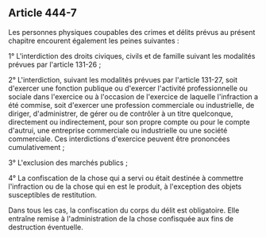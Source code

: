 Article 444-7
----
Les personnes physiques coupables des crimes et délits prévus au présent
chapitre encourent également les peines suivantes :

1° L'interdiction des droits civiques, civils et de famille suivant les
modalités prévues par l'article 131-26 ;

2° L'interdiction, suivant les modalités prévues par l'article 131-27, soit
d'exercer une fonction publique ou d'exercer l'activité professionnelle ou
sociale dans l'exercice ou à l'occasion de l'exercice de laquelle l'infraction a
été commise, soit d'exercer une profession commerciale ou industrielle, de
diriger, d'administrer, de gérer ou de contrôler à un titre quelconque,
directement ou indirectement, pour son propre compte ou pour le compte d'autrui,
une entreprise commerciale ou industrielle ou une société commerciale. Ces
interdictions d'exercice peuvent être prononcées cumulativement ;

3° L'exclusion des marchés publics ;

4° La confiscation de la chose qui a servi ou était destinée à commettre
l'infraction ou de la chose qui en est le produit, à l'exception des objets
susceptibles de restitution.

Dans tous les cas, la confiscation du corps du délit est obligatoire. Elle
entraîne remise à l'administration de la chose confisquée aux fins de
destruction éventuelle.
